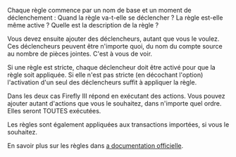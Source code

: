 Chaque règle commence par un nom de base et un moment de déclenchement : Quand la règle va-t-elle se déclencher ? La règle est-elle même active ? Quelle est la description de la règle ?

Vous devez ensuite ajouter des déclencheurs, autant que vous le voulez. Ces déclencheurs peuvent être n'importe quoi, du nom du compte source au nombre de pièces jointes. C'est à vous de voir.

Si une règle est stricte, chaque déclencheur doit être activé pour que la règle soit appliquée. Si elle n'est pas stricte (en décochant l'option) l'activation d'un seul des déclencheurs suffit à appliquer la règle.

Dans les deux cas Firefly III répond en exécutant des actions. Vous pouvez ajouter autant d'actions que vous le souhaitez, dans n'importe quel ordre. Elles seront TOUTES exécutées.

Les règles sont également appliquées aux transactions importées, si vous le souhaitez.

En savoir plus sur les règles dans [a documentation officielle](https://docs.firefly-iii.org/advanced-concepts/rules).